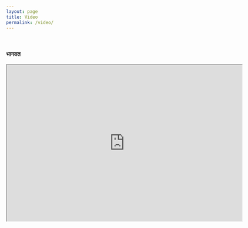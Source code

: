 ```yaml
---
layout: page
title: Video
permalink: /video/
---
```

<br/>

### भागवत

<iframe src="https://drive.google.com/file/d/1jv5IAztqdIKE_pjDtrWA5PDr0oWPxHf3/preview" width="640" height="427"></iframe>